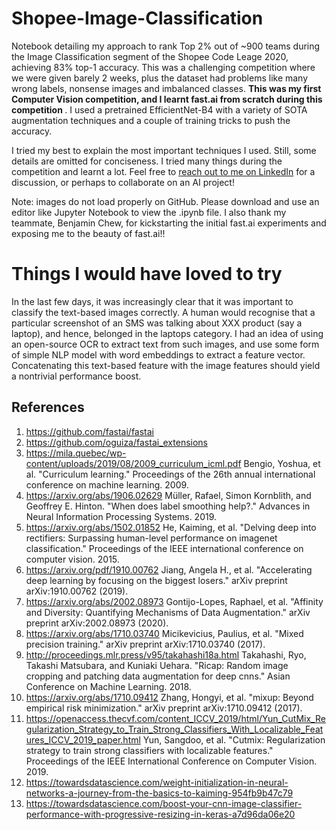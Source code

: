 # Shopee-Image-Classification
Notebook detailing my approach to rank Top 2% out of ~900 teams during the Image Classification segment of the Shopee Code Leage 2020, achieving 83% top-1 accuracy. This was a challenging competition where we were given barely 2 weeks, plus the dataset had problems like many wrong labels, nonsense images and imbalanced classes. <b> This was my first Computer Vision competition, and I learnt fast.ai from scratch during this competition </b>. I used a pretrained EfficientNet-B4 with a variety of SOTA augmentation techniques and a couple of training tricks to push the accuracy. 

I tried my best to explain the most important techniques I used. Still, some details are omitted for conciseness. I tried many things during the competition and learnt a lot. Feel free to <a href="https://www.linkedin.com/in/minhtoo/">reach out to me on LinkedIn</a> for a discussion, or perhaps to collaborate on an AI project! 

Note: images do not load properly on GitHub. Please download and use an editor like Jupyter Notebook to view the .ipynb file. 
I also thank my teammate, Benjamin Chew, for kickstarting the initial fast.ai experiments and exposing me to the beauty of fast.ai!! 

# Things I would have loved to try
In the last few days, it was increasingly clear that it was important to classify the text-based images correctly. A human would recognise that a particular screenshot of an SMS was talking about XXX product (say a laptop), and hence, belonged in the laptops category. I had an idea of using an open-source OCR to extract text from such images, and use some form of simple NLP model with word embeddings to extract a feature vector. Concatenating this text-based feature with the image features should yield a nontrivial performance boost. 

## References
1. https://github.com/fastai/fastai 
9. https://github.com/oguiza/fastai_extensions
2. https://mila.quebec/wp-content/uploads/2019/08/2009_curriculum_icml.pdf Bengio, Yoshua, et al. "Curriculum learning." Proceedings of the 26th annual international conference on machine learning. 2009.
3. https://arxiv.org/abs/1906.02629 Müller, Rafael, Simon Kornblith, and Geoffrey E. Hinton. "When does label smoothing help?." Advances in Neural Information Processing Systems. 2019.
4. https://arxiv.org/abs/1502.01852 He, Kaiming, et al. "Delving deep into rectifiers: Surpassing human-level performance on imagenet classification." Proceedings of the IEEE international conference on computer vision. 2015.
6. https://arxiv.org/pdf/1910.00762 Jiang, Angela H., et al. "Accelerating deep learning by focusing on the biggest losers." arXiv preprint arXiv:1910.00762 (2019).
7. https://arxiv.org/abs/2002.08973 Gontijo-Lopes, Raphael, et al. "Affinity and Diversity: Quantifying Mechanisms of Data Augmentation." arXiv preprint arXiv:2002.08973 (2020).
8. https://arxiv.org/abs/1710.03740 Micikevicius, Paulius, et al. "Mixed precision training." arXiv preprint arXiv:1710.03740 (2017).
9. http://proceedings.mlr.press/v95/takahashi18a.html Takahashi, Ryo, Takashi Matsubara, and Kuniaki Uehara. "Ricap: Random image cropping and patching data augmentation for deep cnns." Asian Conference on Machine Learning. 2018.
10. https://arxiv.org/abs/1710.09412 Zhang, Hongyi, et al. "mixup: Beyond empirical risk minimization." arXiv preprint arXiv:1710.09412 (2017).
11. https://openaccess.thecvf.com/content_ICCV_2019/html/Yun_CutMix_Regularization_Strategy_to_Train_Strong_Classifiers_With_Localizable_Features_ICCV_2019_paper.html Yun, Sangdoo, et al. "Cutmix: Regularization strategy to train strong classifiers with localizable features." Proceedings of the IEEE International Conference on Computer Vision. 2019.
5. https://towardsdatascience.com/weight-initialization-in-neural-networks-a-journey-from-the-basics-to-kaiming-954fb9b47c79
10. https://towardsdatascience.com/boost-your-cnn-image-classifier-performance-with-progressive-resizing-in-keras-a7d96da06e20
